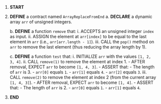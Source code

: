 1. **START**

2. **DEFINE** a contract named `ArrayReplaceFromEnd`
   a. **DECLARE** a dynamic array `arr` of unsigned integers.

   b. **DEFINE** a function `remove` that:
   i. ACCEPTS an unsigned integer `index` as input.
   ii. ASSIGN the element at `arr[index]` to be equal to the last element in `arr` (i.e., `arr[arr.length - 1]`).
   iii. CALL the `pop()` method on `arr` to remove the last element (thus reducing the array length by 1).

   c. **DEFINE** a function `test` that:
   i. INITIALIZE `arr` with the values `[1, 2, 3, 4]`.
   ii. CALL `remove(1)` to remove the element at index 1. - AFTER removal, EXPECT `arr` to become `[1, 4, 3]`. - ASSERT that: - The length of `arr` is 3. - `arr[0]` equals `1`. - `arr[1]` equals `4`. - `arr[2]` equals `3`.
   iii. CALL `remove(2)` to remove the element at index 2 (from the current array `[1, 4, 3]`). - AFTER removal, EXPECT `arr` to become `[1, 4]`. - ASSERT that: - The length of `arr` is 2. - `arr[0]` equals `1`. - `arr[1]` equals `4`.

3. **END**
